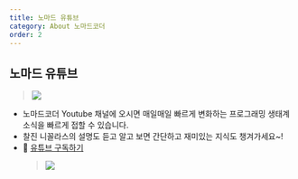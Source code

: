 ```yaml
---
title: 노마드 유튜브
category: About 노마드코더
order: 2
---
```


## 노마드 유튜브

> ![](https://i.ibb.co/V99DrX2/1855-423.png)

- 노마드코더 Youtube 채널에 오시면 매일매일 빠르게 변화하는 프로그래밍 생태계 소식을 빠르게 접할 수 있습니다.
- 찰진 니꼴라스의 설명도 듣고 알고 보면 간단하고 재미있는 지식도 챙겨가세요~!
- 🎈 [유튜브 구독하기](https://www.youtube.com/channel/UCUpJs89fSBXNolQGOYKn0YQ)
  > ![](https://i.ibb.co/CsP7WkN/2021-06-07-4-43-03.png)
